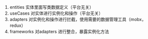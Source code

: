 1. entities 实体里面写类数据定义（平台无关）
2. useCases 对实体进行实例化和操作（平台无关）
3. adapters 对实例化和操作进行拦截，使用需要的数据管理工具（mobx，redux）
4. frameworks 对adapters 进行整合，暴露实例化方法